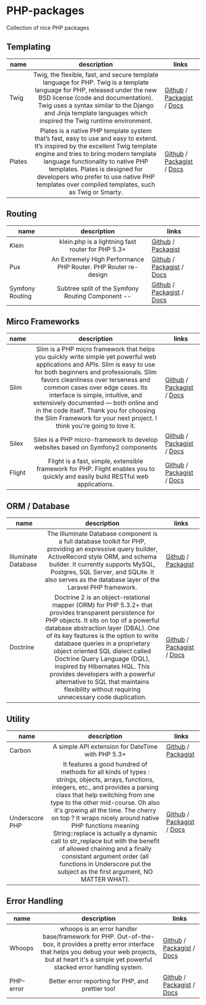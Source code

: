 PHP-packages
============

Collection of nice PHP packages

## Templating

 name        | description           | links  
 ------------- |:-------------:| -----
 Twig      | Twig, the flexible, fast, and secure template language for PHP. Twig is a template language for PHP, released under the new BSD license (code and documentation). Twig uses a syntax similar to the Django and Jinja template languages which inspired the Twig runtime environment. | [Github](https://github.com/fabpot/Twig) / [Packagist](https://packagist.org/packages/twig/twig) / [Docs](http://twig.sensiolabs.org/documentation)
 Plates      | Plates is a native PHP template system that’s fast, easy to use and easy to extend. It’s inspired by the excellent Twig template engine and tries to bring modern template language functionality to native PHP templates. Plates is designed for developers who prefer to use native PHP templates over compiled templates, such as Twig or Smarty.  | [Github](https://github.com/php-loep/Plates) / [Packagist](https://packagist.org/packages/league/plates) / [Docs](http://platesphp.com/)

## Routing

 name        | description           | links  
 ------------- |:-------------:| -----
 Klein      | klein.php is a lightning fast router for PHP 5.3+ | [Github](https://github.com/chriso/klein.php) / [Packagist](https://packagist.org/packages/klein/klein)
  Pux | An Extremely High Performance PHP Router. PHP Router re-design | [Github](https://github.com/c9s/Pux) / [Packagist](https://packagist.org/packages/corneltek/pux) / [Docs](http://c9s.github.io/Pux/)
  Symfony Routing | Subtree split of the Symfony Routing Component -- | [Github](https://github.com/symfony/Routing) / [Packagist](https://packagist.org/packages/symfony/routing) / [Docs](http://symfony.com/doc/current/components/routing/introduction.html)


## Mirco Frameworks

 name        | description           | links  
 ------------- |:-------------:| -----
 Slim      | Slim is a PHP micro framework that helps you quickly write simple yet powerful web applications and APIs. Slim is easy to use for both beginners and professionals. Slim favors cleanliness over terseness and common cases over edge cases. Its interface is simple, intuitive, and extensively documented — both online and in the code itself. Thank you for choosing the Slim Framework for your next project. I think you're going to love it. | [Github](https://github.com/codeguy/Slim) / [Packagist](https://packagist.org/packages/slim/slim) / [Docs](http://docs.slimframework.com/)
 Silex      | Silex is a PHP micro-framework to develop websites based on Symfony2 components  | [Github](https://github.com/silexphp/Silex) / [Packagist](https://packagist.org/packages/silex/silex) / [Docs](http://silex.sensiolabs.org/documentation)
  Flight      | Flight is a fast, simple, extensible framework for PHP. Flight enables you to quickly and easily build RESTful web applications.  | [Github](https://github.com/mikecao/flight) / [Packagist](https://packagist.org/packages/mikecao/flight) / [Docs](http://flightphp.com/learn)

## ORM / Database

 name        | description           | links  
 ------------- |:-------------:| -----
  Illuminate Database      | The Illuminate Database component is a full database toolkit for PHP, providing an expressive query builder, ActiveRecord style ORM, and schema builder. It currently supports MySQL, Postgres, SQL Server, and SQLite. It also serves as the database layer of the Laravel PHP framework.  | [Github](https://github.com/illuminate/database) / [Packagist](https://packagist.org/packages/illuminate/database)
 Doctrine      | Doctrine 2 is an object-relational mapper (ORM) for PHP 5.3.2+ that provides transparent persistence for PHP objects. It sits on top of a powerful database abstraction layer (DBAL). One of its key features is the option to write database queries in a proprietary object oriented SQL dialect called Doctrine Query Language (DQL), inspired by Hibernates HQL. This provides developers with a powerful alternative to SQL that maintains flexibility without requiring unnecessary code duplication. | [Github](https://github.com/doctrine/doctrine2) / [Packagist](https://packagist.org/packages/doctrine/orm) / [Docs](http://www.doctrine-project.org/)

## Utility

 name        | description           | links  
 ------------- |:-------------:| -----
 Carbon| A simple API extension for DateTime with PHP 5.3+ | [Github](https://github.com/filp/whoops) / [Packagist](https://packagist.org/packages/nesbot/carbon) 
 Underscore PHP | It features a good hundred of methods for all kinds of types : strings, objects, arrays, functions, integers, etc., and provides a parsing class that help switching from one type to the other mid-course. Oh also it's growing all the time. The cherry on top ? It wraps nicely around native PHP functions meaning String::replace is actually a dynamic call to str_replace but with the benefit of allowed chaining and a finally consistant argument order (all functions in Underscore put the subject as the first argument, NO MATTER WHAT).| [Github](https://packagist.org/packages/anahkiasen/underscore-php) / [Packagist](https://github.com/Anahkiasen/underscore-php) / [Docs](http://anahkiasen.github.io/underscore-php/)

## Error Handling 

 name        | description           | links  
 ------------- |:-------------:| -----
 Whoops| whoops is an error handler base/framework for PHP. Out-of-the-box, it provides a pretty error interface that helps you debug your web projects, but at heart it's a simple yet powerful stacked error handling system. | [Github](https://github.com/filp/whoops) / [Packagist](https://packagist.org/packages/filp/whoops) / [Docs](https://github.com/filp/whoops/wiki/API-Documentation)
 PHP-error| Better error reporting for PHP, and prettier too! | [Github](https://github.com/JosephLenton/PHP-Error) / [Packagist](https://packagist.org/packages/joseph-lenton/php-error) / [Docs](http://phperror.net/)

